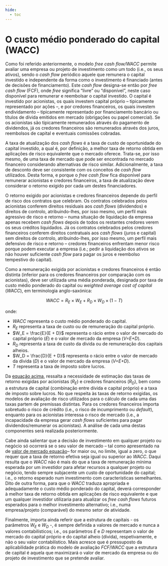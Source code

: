 ```yaml
---
hide:
  - toc
---
```


# O custo médio ponderado do capital (WACC)

Como foi referido anteriormente, o modelo _free cash flow/WACC_ permite avaliar uma empresa ou projeto de investimento como um todo (i.e., os seus ativos), sendo o _cash flow_ periódico aquele que remunera o capital investido e independente da forma como o investimento é financiado (antes de decisões de financiamento). Este _cash flow_ designa-se então por _free cash flow_ (FCF), onde _free_ significa “livre” ou “disponível”, neste caso disponível para remunerar e reembolsar o capital investido. O capital é investido por acionistas, os quais investem capital próprio – tipicamente representado por ações –, e por credores financeiros, os quais investem endividamento – tipicamente representado por financiamento bancário ou títulos de dívida emitidos em mercado (obrigações ou papel comercial). Se os acionistas são tipicamente remunerados através do pagamento de dividendos, já os credores financeiros são remunerados através dos juros, reembolsos de capital e eventuais comissões cobradas.

A taxa de atualização dos _cash flows_ é a taxa de custo de oportunidade do capital investido, a qual é, por definição, a melhor taxa de retorno obtida em aplicações de risco equivalente que o mercado oferece. Trata-se, por isso mesmo, de uma taxa de mercado que pode ser encontrada no mercado financeiro considerando alternativas de risco similar. Adicionalmente, a taxa de desconto deve ser consistente com os conceitos de _cash flow_ utilizados. Desta forma, e porque o _free cash flow_ fica disponível para remunerar acionistas e credores financeiros, a taxa de atualização deve considerar o retorno exigido por cada um destes financiadores.

O retorno exigido por acionistas e credores financeiros depende do perfil de risco dos contratos que celebram. Os contratos celebrados pelos acionistas conferem direitos residuais aos _cash flows_ (dividendos) e direitos de controlo, atribuindo-lhes, por isso mesmo, um perfil mais agressivo de risco e retorno – numa situação de liquidação da empresa apenas recebem _cash flows_ depois de todos os restantes credores verem os seus créditos liquidados. Já os contratos celebrados pelos credores financeiros conferem direitos contratuais aos _cash flows_ (juros e capital) sem direitos de controlo, atribuindo-lhes, por isso mesmo, um perfil mais defensivo de risco e retorno – credores financeiros enfrentam menor risco porque podem executar a empresa (i.e.; pedir a liquidação dos ativos se não houver suficiente _cash flow_ para pagar os juros e reembolso tempestivo do capital).

Como a remuneração exigida por acionistas e credores financeiros é então distinta (inferior para os credores financeiros por comparação com os acionistas), deve ser utilizada uma média ponderada, designada por taxa de custo médio ponderado do capital ou _weighted average cost of capital_ (_WACC_), em terminologia anglo-saxónica:

<p id="wacc-eq"></p>

$$
WACC = R_E \times W_E + R_D \times W_D \times (1 - T)
$$

onde:

- $WACC$ representa o custo médio ponderado do capital.
- $R_E$ representa a taxa de custo ou de remuneração do capital próprio.
- $W_E = \frac{E}{E + D}$ representa o rácio entre o valor de mercado do capital próprio (_E_) e o valor de mercado da empresa (_V=E+D_).
- $R_D$ representa a taxa de custo da dívida ou de remuneração dos capitais alheios.
- $W_D = \frac{D}{E + D}$ representa o rácio entre o valor de mercado da dívida (_D_) e o valor de mercado da empresa (_V=E+D_).
- $T$ representa a taxa de imposto sobre lucros.

Da [equação acima](#wacc-eq), ressalta a necessidade de estimação das taxas de retorno exigidas por acionistas ($R_E$) e credores financeiros ($R_D$), bem como a estrutura de capital (combinação entre dívida e capital próprio) e a taxa de imposto sobre lucros. No que respeita às taxas de retorno exigidas, os modelos de avaliação de risco utilizados para o cálculo de cada uma das taxas partem de premissas distintas. Para os credores financeiros importa sobretudo o risco de crédito (i.e., o risco de incumprimento ou _default_), enquanto para os acionistas interessa o risco de mercado (i.e., a incapacidade da empresa gerar _cash flows_ suficientes para pagar dividendos/remunerar os acionistas). A análise de cada uma destas componentes será realizada posteriormente.

Cabe ainda salientar que a decisão de investimento em qualquer projeto ou negócio só ocorrerá se o seu valor de mercado – tal como apresentado na de [valor de mercado equação](../enquadramento/decisoes_de_financiamento.md#val-eq)– for maior ou, no limite, igual a zero, o que requer que a taxa de retorno efetiva seja igual ou superior ao _WACC_. Daqui resulta que o _WACC_ não é mais do que a taxa de remuneração mínima esperada por um investidor para afetar recursos a qualquer projeto ou negócio, tendo sempre subjacente um custo de oportunidade do capital; i.e., o retorno esperado num investimento com características semelhantes. Dito de outra forma, para que o _WACC_ traduza apropriada e adequadamente o custo médio ponderado do capital, deverá corresponder à melhor taxa de retorno obtida em aplicações de risco equivalente e que um qualquer investidor utilizaria para atualizar os _free cash flows_ futuros esperados para o melhor investimento alternativo; i.e., numa empresa/projeto (comparável) do mesmo setor de atividade.

Finalmente, importa ainda referir que a estrutura de capitais - os parâmetros $W_E$ e $W_D$ -, é sempre definida a valores de mercado e nunca a valores contabilísticos; i.e., os parâmetros $E$ e $D$ representam o valor de mercado do capital próprio e do capital alheio (dívida), respetivamente, e não o seu valor contabilístico. Mais acresce que é pressuposto da aplicabilidade prática do modelo de avaliação $FCF/WACC$ que a estrutura de capital é aquela que maximizará o valor de mercado da empresa ou do projeto de investimento que se pretende avaliar.




